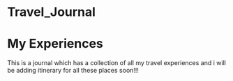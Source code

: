 # Travel_Journal
<h1>My Experiences</h1>
<p> This is a journal which has a collection of all my travel experiences and i will be adding itinerary for all these places soon!!!</p> 
